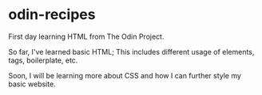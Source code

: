 # odin-recipes

First day learning HTML from The Odin Project.

So far, I've learned basic HTML; This includes different usage of elements, tags, boilerplate, etc.

Soon, I will be learning more about CSS and how I can further style my basic website.